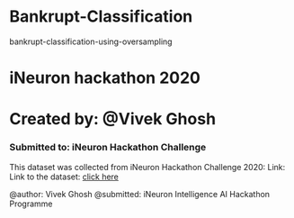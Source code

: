 # Bankrupt-Classification
bankrupt-classification-using-oversampling

# iNeuron hackathon 2020

<p>
  <h1>
    Created by: @Vivek Ghosh
  </h1>
  <h3>Submitted to: iNeuron Hackathon Challenge</h3>
</p>


This dataset was collected from iNeuron Hackathon Challenge 2020:
Link: Link to the dataset: <a href="https://drive.google.com/drive/folders/1mBVPLY5_YWcx2C_OdWdLBTDCsVEAhEz-?usp=sharing">click here</a>


@author: Vivek Ghosh
@submitted: iNeuron Intelligence AI Hackathon Programme

